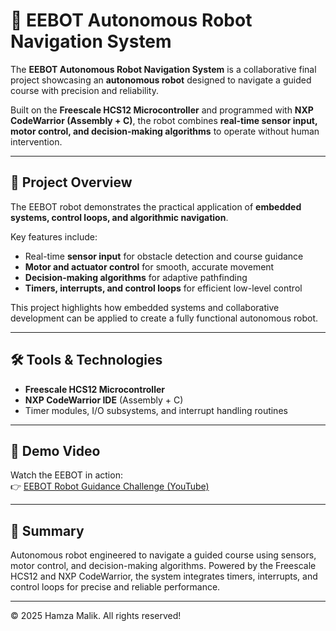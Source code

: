 # 🤖 EEBOT Autonomous Robot Navigation System

The **EEBOT Autonomous Robot Navigation System** is a collaborative final project showcasing an **autonomous robot** designed to navigate a guided course with precision and reliability.  

Built on the **Freescale HCS12 Microcontroller** and programmed with **NXP CodeWarrior (Assembly + C)**, the robot combines **real-time sensor input, motor control, and decision-making algorithms** to operate without human intervention.  

---

## 📖 Project Overview
The EEBOT robot demonstrates the practical application of **embedded systems, control loops, and algorithmic navigation**.  

Key features include:  
- Real-time **sensor input** for obstacle detection and course guidance  
- **Motor and actuator control** for smooth, accurate movement  
- **Decision-making algorithms** for adaptive pathfinding  
- **Timers, interrupts, and control loops** for efficient low-level control  

This project highlights how embedded systems and collaborative development can be applied to create a fully functional autonomous robot.  

---

## 🛠 Tools & Technologies
- **Freescale HCS12 Microcontroller**  
- **NXP CodeWarrior IDE** (Assembly + C)  
- Timer modules, I/O subsystems, and interrupt handling routines  

---

## 🎥 Demo Video
Watch the EEBOT in action:  
👉 [EEBOT Robot Guidance Challenge (YouTube)](https://youtube.com/shorts/PQ2uhcagHnQ?si=9LnpC-18juQw4heY)  

---

## 🚀 Summary
Autonomous robot engineered to navigate a guided course using sensors, motor control, and decision-making algorithms. Powered by the Freescale HCS12 and NXP CodeWarrior, the system integrates timers, interrupts, and control loops for precise and reliable performance.  

---
© 2025 Hamza Malik. All rights reserved!
